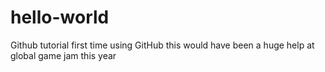 # hello-world
Github tutorial 
first time using GitHub
this would have been a huge help
at global game jam this year
